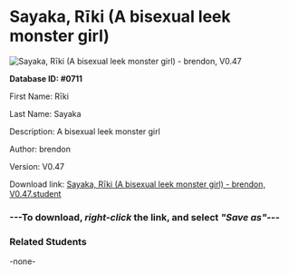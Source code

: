 # Sayaka, Rīki (A bisexual leek monster girl)

<img src="Files/Sayaka, Rīki (A bisexual leek monster girl).png" title="Sayaka, Rīki (A bisexual leek monster girl) - brendon, V0.47">

**Database ID: #0711**

First Name: Rīki

Last Name: Sayaka

Description: A bisexual leek monster girl

Author: brendon

Version: V0.47

Download link: <a href="https://raw.githubusercontent.com/Arbiter1223/Daigaku-Gurashi-Custom-Students/master/Files/Student Files/Sayaka%2C%20Rīki%20(A%20bisexual%20leek%20monster%20girl)%20-%20brendon%2C%20V0.47.student">Sayaka, Rīki (A bisexual leek monster girl) - brendon, V0.47.student</a>

### ---**To download, _right-click_ the link, and select _"Save as"_**---

### Related Students

-none-
